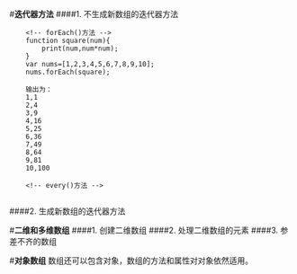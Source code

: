 #**迭代器方法**
####1. 不生成新数组的迭代器方法
```
    <!-- forEach()方法 -->
    function square(num){
        print(num,num*num);
    }
    var nums=[1,2,3,4,5,6,7,8,9,10];
    nums.forEach(square);

    输出为：
    1,1
    2,4
    3,9
    4,16
    5,25
    6,36
    7,49
    8,64
    9,81
    10,100

    <!-- every()方法 -->
    
```
####2. 生成新数组的迭代器方法

#**二维和多维数组**
####1. 创建二维数组
####2. 处理二维数组的元素
####3. 参差不齐的数组

#**对象数组**
数组还可以包含对象，数组的方法和属性对对象依然适用。